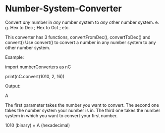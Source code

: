 # Number-System-Converter
Convert *any* number in *any* number system to *any* other number system. e. g. Hex to Dec ; Hex to Oct ; etc.

This converter has 3 functions, convertFromDec(), convertToDec() and convert()
Use convert() to convert a number in any number system to any other number system.

Example:

import numberConverters as nC

print(nC.convert(1010, 2, 16))

Output:

A

The first parameter takes the number you want to convert. The second one takes the number system your number is in. The third one takes the number system in which you want to convert your first number.

1010 (binary) = A (hexadecimal)

